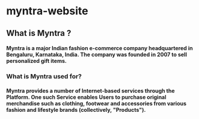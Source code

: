 # myntra-website

## What is Myntra ?
#### Myntra is a major Indian fashion e-commerce company headquartered in Bengaluru, Karnataka, India. The company was founded in 2007 to sell personalized gift items.


### What is Myntra used for?
#### Myntra provides a number of Internet-based services through the Platform. One such Service enables Users to purchase original merchandise such as clothing, footwear and accessories from various fashion and lifestyle brands (collectively, "Products").
